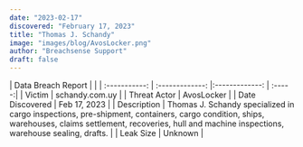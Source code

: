 ```yaml
---
date: "2023-02-17"
discovered: "February 17, 2023"
title: "Thomas J. Schandy"
image: "images/blog/AvosLocker.png"
author: "Breachsense Support"
draft: false
---
```


| Data Breach Report           |              | 
| :-----------: | :-------------:     |:-------------:    | :-----:|
| Victim      | schandy.com.uy      | 
| Threat Actor      | AvosLocker      | 
| Date Discovered      | Feb 17, 2023      | 
| Description      | Thomas J. Schandy specialized in cargo inspections, pre-shipment, containers, cargo condition, ships, warehouses, claims settlement, recoveries, hull and machine inspections, warehouse sealing, drafts.      | 
| Leak Size      | Unknown      | 

